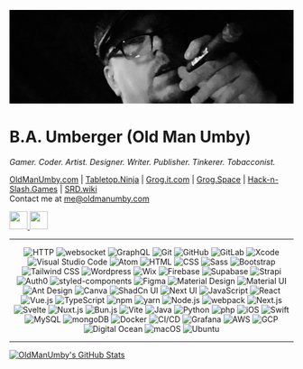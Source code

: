 ![banner](banner.jpg)

# B.A. Umberger (Old Man Umby)
_Gamer. Coder. Artist. Designer. Writer. Publisher. Tinkerer. Tobacconist._

[OldManUmby.com](http://oldmanumby.com) | [Tabletop.Ninja](http://tabletop.ninja) | [Grog.it.com](http://grog.it.com) | [Grog.Space](http://grog.space) | [Hack-n-Slash.Games](https://www.hack-n-slash.games) | [SRD.wiki](http://srd.wiki)
<br>Contact me at [me@oldmanumby.com](mailto:me@oldmanumby.com)

<p align="left"> <a href="https://www.github.com/oldmanumby" target="_blank" rel="noreferrer"> <picture> <source media="(prefers-color-scheme: dark)" srcset="https://raw.githubusercontent.com/danielcranney/readme-generator/main/public/icons/socials/github-dark.svg" /> <source media="(prefers-color-scheme: light)" srcset="https://raw.githubusercontent.com/danielcranney/readme-generator/main/public/icons/socials/github.svg" /> <img src="https://raw.githubusercontent.com/danielcranney/readme-generator/main/public/icons/socials/github.svg" width="32" height="32" /> </picture> </a> <a href="https://www.x.com/oldmanumby" target="_blank" rel="noreferrer"> <picture> <source media="(prefers-color-scheme: dark)" srcset="https://raw.githubusercontent.com/danielcranney/readme-generator/main/public/icons/socials/twitter-dark.svg" /> <source media="(prefers-color-scheme: light)" srcset="https://raw.githubusercontent.com/danielcranney/readme-generator/main/public/icons/socials/twitter.svg" /> <img src="https://raw.githubusercontent.com/danielcranney/readme-generator/main/public/icons/socials/twitter.svg" width="32" height="32" /> </picture> </a></p>

---

<div align="center">
	<img width="25" src="https://raw.githubusercontent.com/marwin1991/profile-technology-icons/refs/heads/main/icons/http.png" alt="HTTP" title="HTTP"/>
	<img width="25" src="https://raw.githubusercontent.com/marwin1991/profile-technology-icons/refs/heads/main/icons/websocket.png" alt="websocket" title="websocket"/>
	<img width="25" src="https://raw.githubusercontent.com/marwin1991/profile-technology-icons/refs/heads/main/icons/graphql.png" alt="GraphQL" title="GraphQL"/>
	<img width="25" src="https://raw.githubusercontent.com/marwin1991/profile-technology-icons/refs/heads/main/icons/git.png" alt="Git" title="Git"/>
	<img width="25" src="https://raw.githubusercontent.com/marwin1991/profile-technology-icons/refs/heads/main/icons/github.png" alt="GitHub" title="GitHub"/>
	<img width="25" src="https://raw.githubusercontent.com/marwin1991/profile-technology-icons/refs/heads/main/icons/gitlab.png" alt="GitLab" title="GitLab"/>
	<img width="25" src="https://raw.githubusercontent.com/marwin1991/profile-technology-icons/refs/heads/main/icons/xcode.png" alt="Xcode" title="Xcode"/>
	<img width="25" src="https://raw.githubusercontent.com/marwin1991/profile-technology-icons/refs/heads/main/icons/visual_studio_code.png" alt="Visual Studio Code" title="Visual Studio Code"/>
	<img width="25" src="https://raw.githubusercontent.com/marwin1991/profile-technology-icons/refs/heads/main/icons/atom.png" alt="Atom" title="Atom"/>
	<img width="25" src="https://raw.githubusercontent.com/marwin1991/profile-technology-icons/refs/heads/main/icons/html.png" alt="HTML" title="HTML"/>
	<img width="25" src="https://raw.githubusercontent.com/marwin1991/profile-technology-icons/refs/heads/main/icons/css.png" alt="CSS" title="CSS"/>
	<img width="25" src="https://raw.githubusercontent.com/marwin1991/profile-technology-icons/refs/heads/main/icons/sass.png" alt="Sass" title="Sass"/>
	<img width="25" src="https://raw.githubusercontent.com/marwin1991/profile-technology-icons/refs/heads/main/icons/bootstrap.png" alt="Bootstrap" title="Bootstrap"/>
	<img width="25" src="https://raw.githubusercontent.com/marwin1991/profile-technology-icons/refs/heads/main/icons/tailwind_css.png" alt="Tailwind CSS" title="Tailwind CSS"/>
	<img width="25" src="https://raw.githubusercontent.com/marwin1991/profile-technology-icons/refs/heads/main/icons/wordpress.png" alt="Wordpress" title="Wordpress"/>
	<img width="25" src="https://raw.githubusercontent.com/marwin1991/profile-technology-icons/refs/heads/main/icons/wix.png" alt="Wix" title="Wix"/>
	<img width="25" src="https://raw.githubusercontent.com/marwin1991/profile-technology-icons/refs/heads/main/icons/firebase.png" alt="Firebase" title="Firebase"/>
	<img width="25" src="https://raw.githubusercontent.com/marwin1991/profile-technology-icons/refs/heads/main/icons/supabase.png" alt="Supabase" title="Supabase"/>
	<img width="25" src="https://raw.githubusercontent.com/marwin1991/profile-technology-icons/refs/heads/main/icons/strapi.png" alt="Strapi" title="Strapi"/>
	<img width="25" src="https://raw.githubusercontent.com/marwin1991/profile-technology-icons/refs/heads/main/icons/auth0.png" alt="Auth0" title="Auth0"/>
	<img width="25" src="https://raw.githubusercontent.com/marwin1991/profile-technology-icons/refs/heads/main/icons/styled-components.png" alt="styled-components" title="styled-components"/>
	<img width="25" src="https://raw.githubusercontent.com/marwin1991/profile-technology-icons/refs/heads/main/icons/figma.png" alt="Figma" title="Figma"/>
	<img width="25" src="https://raw.githubusercontent.com/marwin1991/profile-technology-icons/refs/heads/main/icons/material_design.png" alt="Material Design" title="Material Design"/>
	<img width="25" src="https://raw.githubusercontent.com/marwin1991/profile-technology-icons/refs/heads/main/icons/material_ui.png" alt="Material UI" title="Material UI"/>
	<img width="25" src="https://raw.githubusercontent.com/marwin1991/profile-technology-icons/refs/heads/main/icons/ant_design.png" alt="Ant Design" title="Ant Design"/>
	<img width="25" src="https://raw.githubusercontent.com/marwin1991/profile-technology-icons/refs/heads/main/icons/canva.png" alt="Canva" title="Canva"/>
	<img width="25" src="https://raw.githubusercontent.com/marwin1991/profile-technology-icons/refs/heads/main/icons/shadcn_ui.png" alt="ShadCn UI" title="ShadCn UI"/>
	<img width="25" src="https://raw.githubusercontent.com/marwin1991/profile-technology-icons/refs/heads/main/icons/next_ui.png" alt="Next UI" title="Next UI"/>
	<img width="25" src="https://raw.githubusercontent.com/marwin1991/profile-technology-icons/refs/heads/main/icons/javascript.png" alt="JavaScript" title="JavaScript"/>
	<img width="25" src="https://raw.githubusercontent.com/marwin1991/profile-technology-icons/refs/heads/main/icons/react.png" alt="React" title="React"/>
	<img width="25" src="https://raw.githubusercontent.com/marwin1991/profile-technology-icons/refs/heads/main/icons/vue_js.png" alt="Vue.js" title="Vue.js"/>
	<img width="25" src="https://raw.githubusercontent.com/marwin1991/profile-technology-icons/refs/heads/main/icons/typescript.png" alt="TypeScript" title="TypeScript"/>
	<img width="25" src="https://raw.githubusercontent.com/marwin1991/profile-technology-icons/refs/heads/main/icons/npm.png" alt="npm" title="npm"/>
	<img width="25" src="https://raw.githubusercontent.com/marwin1991/profile-technology-icons/refs/heads/main/icons/yarn.png" alt="yarn" title="yarn"/>
	<img width="25" src="https://raw.githubusercontent.com/marwin1991/profile-technology-icons/refs/heads/main/icons/node_js.png" alt="Node.js" title="Node.js"/>
	<img width="25" src="https://raw.githubusercontent.com/marwin1991/profile-technology-icons/refs/heads/main/icons/webpack.png" alt="webpack" title="webpack"/>
	<img width="25" src="https://raw.githubusercontent.com/marwin1991/profile-technology-icons/refs/heads/main/icons/next_js.png" alt="Next.js" title="Next.js"/>
	<img width="25" src="https://raw.githubusercontent.com/marwin1991/profile-technology-icons/refs/heads/main/icons/svelte.png" alt="Svelte" title="Svelte"/>
	<img width="25" src="https://raw.githubusercontent.com/marwin1991/profile-technology-icons/refs/heads/main/icons/nuxt_js.png" alt="Nuxt.js" title="Nuxt.js"/>
	<img width="25" src="https://raw.githubusercontent.com/marwin1991/profile-technology-icons/refs/heads/main/icons/bun_js.png" alt="Bun.js" title="Bun.js"/>
	<img width="25" src="https://raw.githubusercontent.com/marwin1991/profile-technology-icons/refs/heads/main/icons/vite.png" alt="Vite" title="Vite"/>
	<img width="25" src="https://raw.githubusercontent.com/marwin1991/profile-technology-icons/refs/heads/main/icons/java.png" alt="Java" title="Java"/>
	<img width="25" src="https://raw.githubusercontent.com/marwin1991/profile-technology-icons/refs/heads/main/icons/python.png" alt="Python" title="Python"/>
	<img width="25" src="https://raw.githubusercontent.com/marwin1991/profile-technology-icons/refs/heads/main/icons/php.png" alt="php" title="php"/>
	<img width="25" src="https://raw.githubusercontent.com/marwin1991/profile-technology-icons/refs/heads/main/icons/ios.png" alt="iOS" title="iOS"/>
	<img width="25" src="https://raw.githubusercontent.com/marwin1991/profile-technology-icons/refs/heads/main/icons/swift.png" alt="Swift" title="Swift"/>
	<img width="25" src="https://raw.githubusercontent.com/marwin1991/profile-technology-icons/refs/heads/main/icons/mysql.png" alt="MySQL" title="MySQL"/>
	<img width="25" src="https://raw.githubusercontent.com/marwin1991/profile-technology-icons/refs/heads/main/icons/mongodb.png" alt="mongoDB" title="mongoDB"/>
	<img width="25" src="https://raw.githubusercontent.com/marwin1991/profile-technology-icons/refs/heads/main/icons/docker.png" alt="Docker" title="Docker"/>
	<img width="25" src="https://raw.githubusercontent.com/marwin1991/profile-technology-icons/refs/heads/main/icons/ci_cd.png" alt="CI/CD" title="CI/CD"/>
	<img width="25" src="https://raw.githubusercontent.com/marwin1991/profile-technology-icons/refs/heads/main/icons/grafana.png" alt="Grafana" title="Grafana"/>
	<img width="25" src="https://raw.githubusercontent.com/marwin1991/profile-technology-icons/refs/heads/main/icons/aws.png" alt="AWS" title="AWS"/>
	<img width="25" src="https://raw.githubusercontent.com/marwin1991/profile-technology-icons/refs/heads/main/icons/gcp.png" alt="GCP" title="GCP"/>
	<img width="25" src="https://raw.githubusercontent.com/marwin1991/profile-technology-icons/refs/heads/main/icons/digital_ocean.png" alt="Digital Ocean" title="Digital Ocean"/>
	<img width="25" src="https://raw.githubusercontent.com/marwin1991/profile-technology-icons/refs/heads/main/icons/macos.png" alt="macOS" title="macOS"/>
	<img width="25" src="https://raw.githubusercontent.com/marwin1991/profile-technology-icons/refs/heads/main/icons/ubuntu.png" alt="Ubuntu" title="Ubuntu"/>
</div>

---

<a href="http://www.github.com/oldmanumby"><img src="https://github-readme-stats.vercel.app/api?username=oldmanumby&show_icons=true&hide=&count_private=true&title_color=0891b2&text_color=ffffff&icon_color=0891b2&bg_color=1c1917&hide_border=true&show_icons=true" alt="OldManUmby's GitHub Stats" /></a>
